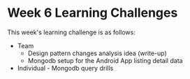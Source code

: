 # Week 6 Learning Challenges

This week's learning challenge is as follows:

* Team
    - Design pattern changes analysis idea  (write-up)
    - Mongodb setup for the Android App listing detail data
* Individual - Mongodb query drills
